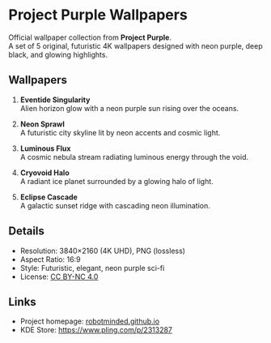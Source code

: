 # Project Purple Wallpapers

Official wallpaper collection from **Project Purple**.  
A set of 5 original, futuristic 4K wallpapers designed with neon purple, deep black, and glowing highlights.

## Wallpapers

1. **Eventide Singularity**  
   Alien horizon glow with a neon purple sun rising over the oceans.

2. **Neon Sprawl**  
   A futuristic city skyline lit by neon accents and cosmic light.

3. **Luminous Flux**  
   A cosmic nebula stream radiating luminous energy through the void.

4. **Cryovoid Halo**  
   A radiant ice planet surrounded by a glowing halo of light.

5. **Eclipse Cascade**  
   A galactic sunset ridge with cascading neon illumination.

## Details
- Resolution: 3840×2160 (4K UHD), PNG (lossless)
- Aspect Ratio: 16:9
- Style: Futuristic, elegant, neon purple sci-fi
- License: [CC BY-NC 4.0](https://creativecommons.org/licenses/by-nc/4.0/)

## Links
- Project homepage: [robotminded.github.io](https://robotminded.github.io/)
- KDE Store: https://www.pling.com/p/2313287
